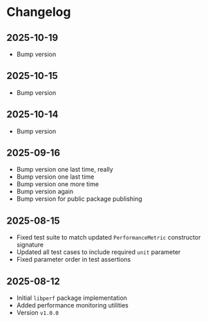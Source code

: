 # Changelog

## 2025-10-19

- Bump version

## 2025-10-15

- Bump version

## 2025-10-14

- Bump version

## 2025-09-16

- Bump version one last time, really
- Bump version one last time
- Bump version one more time
- Bump version again
- Bump version for public package publishing

## 2025-08-15

- Fixed test suite to match updated `PerformanceMetric` constructor signature
- Updated all test cases to include required `unit` parameter
- Fixed parameter order in test assertions

## 2025-08-12

- Initial `libperf` package implementation
- Added performance monitoring utilities
- Version `v1.0.0`
